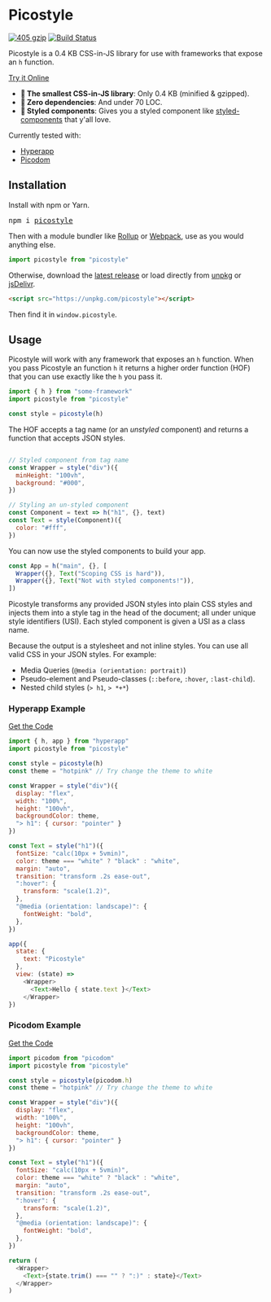 # Picostyle

[![405 gzip][gzip-badge]][bundlesize]
[![Build Status][travis-badge]][travis]

[gzip-badge]: https://img.shields.io/badge/minified%20&%20gzipped-405%20B-brightgreen.svg
[bundlesize]: https://github.com/siddharthkp/bundlesize
[travis-badge]: https://travis-ci.org/picostyle/picostyle.svg
[travis]: https://travis-ci.org/picostyle/picostyle

Picostyle is a 0.4 KB CSS-in-JS library for use with frameworks that expose an `h` function.

[Try it Online](https://codepen.io/lukejacksonn/pen/xXRGpv?editors=0010)

- **🚀 The smallest CSS-in-JS library**: Only 0.4 KB (minified & gzipped).
- **👏 Zero dependencies**: And under 70 LOC.
- **💅 Styled components**: Gives you a styled component like [styled-components](https://www.styled-components.com/) that y'all love.

Currently tested with:

- [Hyperapp](https://github.com/hyperapp/hyperapp)
- [Picodom](https://github.com/picodom/picodom)

## Installation

Install with npm or Yarn.

<pre>
npm i <a href="https://www.npmjs.com/package/picostyle">picostyle</a>
</pre>

Then with a module bundler like [Rollup](https://github.com/rollup/rollup) or [Webpack](https://github.com/webpack/webpack), use as you would anything else.

```js
import picostyle from "picostyle"
```

Otherwise, download the [latest release](https://github.com/picostyle/picostyle/releases/latest) or load directly from [unpkg](https://unpkg.com/picostyle) or [jsDelivr](https://cdn.jsdelivr.net/npm/picostyle@latest/dist/picostyle.js).
```html
<script src="https://unpkg.com/picostyle"></script>
```

Then find it in `window.picostyle`.

## Usage

Picostyle will work with any framework that exposes an `h` function. When you pass Picostyle an function `h` it returns a higher order function (HOF) that you can use exactly like the `h` you pass it.

```js
import { h } from "some-framework"
import picostyle from "picostyle"

const style = picostyle(h)
```

The HOF accepts a tag name (or an _unstyled_ component) and returns a function that accepts JSON styles.

```js

// Styled component from tag name
const Wrapper = style("div")({
  minHeight: "100vh",
  background: "#000",
})

// Styling an un-styled component
const Component = text => h("h1", {}, text)
const Text = style(Component)({
  color: "#fff",
})
```

You can now use the styled components to build your app.

```js
const App = h("main", {}, [
  Wrapper({}, Text("Scoping CSS is hard")),
  Wrapper({}, Text("Not with styled components!")),
])
```

Picostyle transforms any provided JSON styles into plain CSS styles and injects them into a style tag in the head of the document; all under unique style identifiers (USI). Each styled component is given a USI as a class name.

Because the output is a stylesheet and not inline styles. You can use all valid CSS in your JSON styles. For example:

- Media Queries (`@media (orientation: portrait)`)
- Pseudo-element and Pseudo-classes (`::before`, `:hover`, `:last-child`).
- Nested child styles (`> h1`, `> *+*`)


### Hyperapp Example

[Get the Code](https://github.com/morishitter/picostyle/tree/master/examples/hyperapp)

```js
import { h, app } from "hyperapp"
import picostyle from "picostyle"

const style = picostyle(h)
const theme = "hotpink" // Try change the theme to white

const Wrapper = style("div")({
  display: "flex",
  width: "100%",
  height: "100vh",
  backgroundColor: theme,
  "> h1": { cursor: "pointer" }
})

const Text = style("h1")({
  fontSize: "calc(10px + 5vmin)",
  color: theme === "white" ? "black" : "white",
  margin: "auto",
  transition: "transform .2s ease-out",
  ":hover": {
    transform: "scale(1.2)",
  },
  "@media (orientation: landscape)": {
    fontWeight: "bold",
  },
})

app({
  state: {
    text: "Picostyle"
  },
  view: (state) =>
    <Wrapper>
      <Text>Hello { state.text }</Text>
    </Wrapper>
})
```

### Picodom Example

[Get the Code](https://github.com/morishitter/picostyle/tree/master/examples/picodom)

```js
import picodom from "picodom"
import picostyle from "picostyle"

const style = picostyle(picodom.h)
const theme = "hotpink" // Try change the theme to white

const Wrapper = style("div")({
  display: "flex",
  width: "100%",
  height: "100vh",
  backgroundColor: theme,
  "> h1": { cursor: "pointer" }
})

const Text = style("h1")({
  fontSize: "calc(10px + 5vmin)",
  color: theme === "white" ? "black" : "white",
  margin: "auto",
  transition: "transform .2s ease-out",
  ":hover": {
    transform: "scale(1.2)",
  },
  "@media (orientation: landscape)": {
    fontWeight: "bold",
  },
})

return (
  <Wrapper>
    <Text>{state.trim() === "" ? ":)" : state}</Text>
  </Wrapper>
)
```
